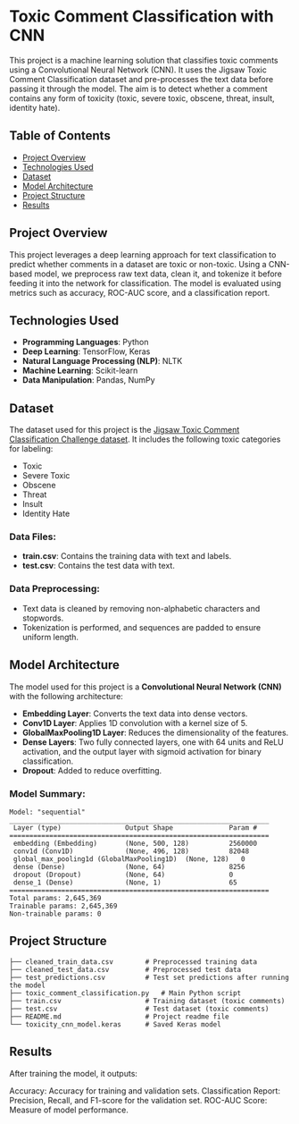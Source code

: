 # Toxic Comment Classification with CNN

This project is a machine learning solution that classifies toxic comments using a Convolutional Neural Network (CNN). It uses the Jigsaw Toxic Comment Classification dataset and pre-processes the text data before passing it through the model. The aim is to detect whether a comment contains any form of toxicity (toxic, severe toxic, obscene, threat, insult, identity hate).

## Table of Contents
- [Project Overview](#project-overview)
- [Technologies Used](#technologies-used)
- [Dataset](#dataset)
- [Model Architecture](#model-architecture)
- [Project Structure](#project-structure)
- [Results](#results)

## Project Overview
This project leverages a deep learning approach for text classification to predict whether comments in a dataset are toxic or non-toxic. Using a CNN-based model, we preprocess raw text data, clean it, and tokenize it before feeding it into the network for classification. The model is evaluated using metrics such as accuracy, ROC-AUC score, and a classification report.

## Technologies Used
- **Programming Languages**: Python
- **Deep Learning**: TensorFlow, Keras
- **Natural Language Processing (NLP)**: NLTK
- **Machine Learning**: Scikit-learn
- **Data Manipulation**: Pandas, NumPy

## Dataset
The dataset used for this project is the [Jigsaw Toxic Comment Classification Challenge dataset](https://www.kaggle.com/c/jigsaw-toxic-comment-classification-challenge). It includes the following toxic categories for labeling:
- Toxic
- Severe Toxic
- Obscene
- Threat
- Insult
- Identity Hate

### Data Files:
- **train.csv**: Contains the training data with text and labels.
- **test.csv**: Contains the test data with text.

### Data Preprocessing:
- Text data is cleaned by removing non-alphabetic characters and stopwords.
- Tokenization is performed, and sequences are padded to ensure uniform length.
  
## Model Architecture
The model used for this project is a **Convolutional Neural Network (CNN)** with the following architecture:
- **Embedding Layer**: Converts the text data into dense vectors.
- **Conv1D Layer**: Applies 1D convolution with a kernel size of 5.
- **GlobalMaxPooling1D Layer**: Reduces the dimensionality of the features.
- **Dense Layers**: Two fully connected layers, one with 64 units and ReLU activation, and the output layer with sigmoid activation for binary classification.
- **Dropout**: Added to reduce overfitting.

### Model Summary:
```plaintext
Model: "sequential"
_________________________________________________________________
 Layer (type)                Output Shape              Param #   
=================================================================
 embedding (Embedding)       (None, 500, 128)          2560000   
 conv1d (Conv1D)             (None, 496, 128)          82048     
 global_max_pooling1d (GlobalMaxPooling1D)  (None, 128)   0         
 dense (Dense)               (None, 64)                8256      
 dropout (Dropout)           (None, 64)                0         
 dense_1 (Dense)             (None, 1)                 65        
=================================================================
Total params: 2,645,369
Trainable params: 2,645,369
Non-trainable params: 0
```
## Project Structure
```
├── cleaned_train_data.csv        # Preprocessed training data
├── cleaned_test_data.csv         # Preprocessed test data
├── test_predictions.csv          # Test set predictions after running the model
├── toxic_comment_classification.py   # Main Python script
├── train.csv                     # Training dataset (toxic comments)
├── test.csv                      # Test dataset (toxic comments)
├── README.md                     # Project readme file
└── toxicity_cnn_model.keras      # Saved Keras model
```
## Results
After training the model, it outputs:

Accuracy: Accuracy for training and validation sets.
Classification Report: Precision, Recall, and F1-score for the validation set.
ROC-AUC Score: Measure of model performance.
